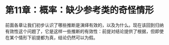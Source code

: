 # 第11章：概率：缺少参考类的奇怪情形

前面各章让我们初步认识了哪些推断是演绎有效的，以及为什么。现在该回到归纳有效性这个问题了，它是这样一些推断的有效性：前提对结论提供了根据，但即使在某个情形下前提都为真，结论仍然可以为假。

